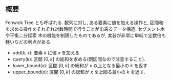 ## 概要

Fenwick Tree とも呼ばれる. 数列に対し, ある要素に値を加える操作と, 区間和を求める操作をそれぞれ対数時間で行うことが出来るデータ構造. セグメント木や平衡二分探索
木の機能を制限したものであるが, 実装が非常に単純で定数倍も軽いなどの利点がある.

* $\mathrm{add}(k, x)$: 要素 $k$ に値 $x$ を加える.
* $\mathrm{query}(k)$: 区間 $[0,k]$ の総和を求める(閉区間なので注意すること).
* lower_bound$(x)$: 区間 $[0,k]$ の総和が $x$ 以上となる最小の $k$ を返す.
* upper_bound$(x)$: 区間 $[0,k]$ の総和が $x$ を上回る最小の $k$ を返す.
